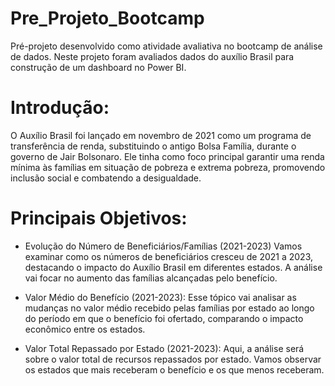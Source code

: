 # Pre_Projeto_Bootcamp
Pré-projeto desenvolvido como atividade avaliativa no bootcamp de análise de dados. Neste projeto foram avaliados dados do auxílio Brasil para construção de um dashboard no Power BI.

# Introdução:

O Auxílio Brasil foi lançado em novembro de 2021 como um programa de transferência de renda, substituindo o antigo Bolsa Família, durante o governo de Jair Bolsonaro. Ele tinha como foco principal garantir uma renda mínima às famílias em situação de pobreza e extrema pobreza, promovendo inclusão social e combatendo a desigualdade.

# Principais Objetivos:

* Evolução do Número de Beneficiários/Famílias (2021-2023)
Vamos examinar como os números de beneficiários cresceu de 2021 a 2023, destacando o impacto do Auxílio Brasil em diferentes estados. A análise vai focar no aumento das famílias alcançadas pelo benefício.

* Valor Médio do Benefício (2021-2023):
Esse tópico vai analisar as mudanças no valor médio recebido pelas famílias por estado ao longo do período em que o benefício foi ofertado, comparando o impacto econômico entre os estados. 

* Valor Total Repassado por Estado (2021-2023):
Aqui, a análise será sobre o valor total de recursos repassados por estado. Vamos observar os estados que mais receberam o benefício e os que menos receberam.
